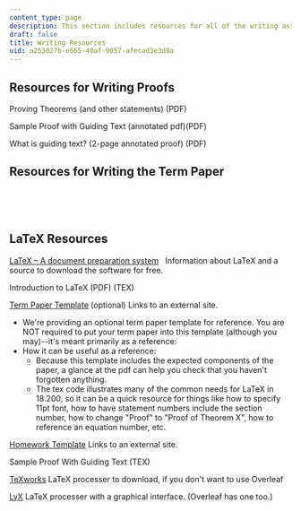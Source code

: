 ```yaml
---
content_type: page
description: This section includes resources for all of the writing assignments.
draft: false
title: Writing Resources
uid: a253027b-e665-40af-9657-afecad3e3d8a
---
```

## **Resources for Writing Proofs**

Proving Theorems (and other statements) (PDF)

Sample Proof with Guiding Text (annotated pdf)(PDF)

What is guiding text? (2-page annotated proof) (PDF)

## **Resources for Writing the Term Paper**

 

 

## **LaTeX Resources**

[LaTeX – A document preparation system](http://www.latex-project.org/)   Information about LaTeX and a source to download the software for free.

Introduction to LaTeX (PDF) (TEX)

[Term Paper Template](https://www.overleaf.com/read/nbxhzvqtmcgj#c57265) (optional) Links to an external site.

- We're providing an optional term paper template for reference. You are NOT required to put your term paper into this template (although you may)--it's meant primarily as a reference:
- How it can be useful as a reference:
    - Because this template includes the expected components of the paper, a glance at the pdf can help you check that you haven't forgotten anything.
    - The tex code illustrates many of the common needs for LaTeX in 18.200, so it can be a quick resource for things like how to specify 11pt font, how to have statement numbers include the section number, how to change "Proof" to "Proof of Theorem X", how to reference an equation number, etc.

[Homework Template](https://www.overleaf.com/project/65bd53b8ffdf5d6b11086128) Links to an external site.

Sample Proof With Guiding Text (TEX)

[TeXworks](https://www.tug.org/texworks/) LaTeX processer to download, if you don't want to use Overleaf

[LyX](https://www.lyx.org/) LaTeX processer with a graphical interface. (Overleaf has one too.)